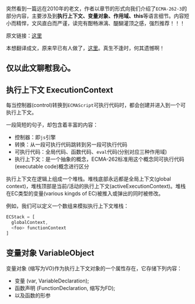 突然看到一篇远在2010年的老文，作者以章节的形式向我们介绍了`ECMA-262-3`的部分内容，主要涉及到**执行上下文、变量对象、作用域、this**等语言细节。内容短小而精悍，文风直白而严谨，读完有酣畅淋漓、醍醐灌顶之感，强烈推荐！！！

原文链接：[这里](http://dmitrysoshnikov.com/ecmascript/chapter-1-execution-contexts/)

本想翻译成文，原来早已有人做了，[这里](http://www.cnblogs.com/justinw/archive/2010/04/16/1713086.html)。真生不逢时，何其遗憾啊！

仅以此文聊慰我心。
---

## 执行上下文 ExecutionContext
每当控制器(control)转换到`ECMAScript`可执行代码时，都会创建并进入到一个可执行上下文。

一段简短的句子，却包含着丰富的内容：
* 控制器：即`js`引擎
* 转换：从一段可执行代码跳转到另一段可执行代码
* 可执行代码：全局代码、函数代码、`eval`代码(分别对应三种作用域)
* 执行上下文：是一个抽象的概念，ECMA-262标准用这个概念同可执行代码(executable code)概念进行区分

执行上下文在逻辑上组成一个堆栈。堆栈底部永远都是全局上下文(global context)，堆栈顶部是当前/活动的执行上下文(activeExecutionContext)。堆栈在EC类型的变量(various kingds of EC)被推入或弹出的同时被修改。

例如，我们可以定义一个数组来模拟执行上下文堆栈：
````js
ECStack = [
  globalContext,
  <foo> functionContext
]
````

## 变量对象 VariableObject
变量对象 (缩写为VO)作为执行上下文对象的一个属性存在，它存储下列内容：
* 变量 (var, VariableDeclaration);
* 函数声明 (FunctionDeclaration, 缩写为FD);
* 以及函数的形参


